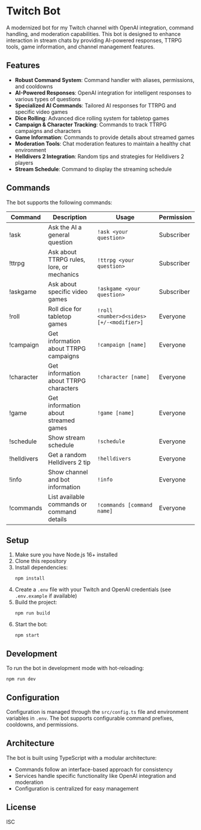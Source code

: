 # Twitch Bot

A modernized bot for my Twitch channel with OpenAI integration, command handling, and moderation capabilities. This bot is designed to enhance interaction in stream chats by providing AI-powered responses, TTRPG tools, game information, and channel management features.

## Features

- **Robust Command System**: Command handler with aliases, permissions, and cooldowns
- **AI-Powered Responses**: OpenAI integration for intelligent responses to various types of questions
- **Specialized AI Commands**: Tailored AI responses for TTRPG and specific video games
- **Dice Rolling**: Advanced dice rolling system for tabletop games
- **Campaign & Character Tracking**: Commands to track TTRPG campaigns and characters
- **Game Information**: Commands to provide details about streamed games
- **Moderation Tools**: Chat moderation features to maintain a healthy chat environment
- **Helldivers 2 Integration**: Random tips and strategies for Helldivers 2 players
- **Stream Schedule**: Command to display the streaming schedule

## Commands

The bot supports the following commands:

| Command     | Description                                | Usage                                    | Permission |
| ----------- | ------------------------------------------ | ---------------------------------------- | ---------- |
| !ask        | Ask the AI a general question              | `!ask <your question>`                   | Subscriber |
| !ttrpg      | Ask about TTRPG rules, lore, or mechanics  | `!ttrpg <your question>`                 | Subscriber |
| !askgame    | Ask about specific video games             | `!askgame <your question>`               | Subscriber |
| !roll       | Roll dice for tabletop games               | `!roll <number>d<sides> [+/-<modifier>]` | Everyone   |
| !campaign   | Get information about TTRPG campaigns      | `!campaign [name]`                       | Everyone   |
| !character  | Get information about TTRPG characters     | `!character [name]`                      | Everyone   |
| !game       | Get information about streamed games       | `!game [name]`                           | Everyone   |
| !schedule   | Show stream schedule                       | `!schedule`                              | Everyone   |
| !helldivers | Get a random Helldivers 2 tip              | `!helldivers`                            | Everyone   |
| !info       | Show channel and bot information           | `!info`                                  | Everyone   |
| !commands   | List available commands or command details | `!commands [command name]`               | Everyone   |

## Setup

1. Make sure you have Node.js 16+ installed
2. Clone this repository
3. Install dependencies:
   ```
   npm install
   ```
4. Create a `.env` file with your Twitch and OpenAI credentials (see `.env.example` if available)
5. Build the project:
   ```
   npm run build
   ```
6. Start the bot:
   ```
   npm start
   ```

## Development

To run the bot in development mode with hot-reloading:

```
npm run dev
```

## Configuration

Configuration is managed through the `src/config.ts` file and environment variables in `.env`. The bot supports configurable command prefixes, cooldowns, and permissions.

## Architecture

The bot is built using TypeScript with a modular architecture:

- Commands follow an interface-based approach for consistency
- Services handle specific functionality like OpenAI integration and moderation
- Configuration is centralized for easy management

## License

ISC

